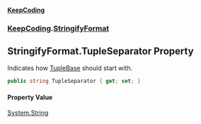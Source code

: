#### [KeepCoding](index.md 'index')
### [KeepCoding](KeepCoding.md 'KeepCoding').[StringifyFormat](StringifyFormat.md 'KeepCoding.StringifyFormat')
## StringifyFormat.TupleSeparator Property
Indicates how [TupleBase](TupleBase.md 'KeepCoding.Internal.TupleBase') should start with.  
```csharp
public string TupleSeparator { get; set; }
```
#### Property Value
[System.String](https://docs.microsoft.com/en-us/dotnet/api/System.String 'System.String')
